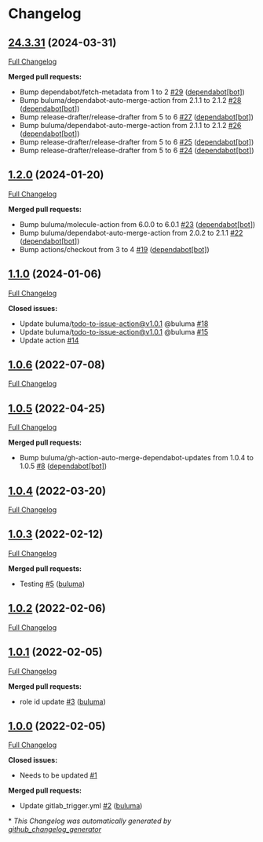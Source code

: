 # Changelog

## [24.3.31](https://github.com/buluma/ansible-role-users/tree/24.3.31) (2024-03-31)

[Full Changelog](https://github.com/buluma/ansible-role-users/compare/1.2.0...24.3.31)

**Merged pull requests:**

- Bump dependabot/fetch-metadata from 1 to 2 [\#29](https://github.com/buluma/ansible-role-users/pull/29) ([dependabot[bot]](https://github.com/apps/dependabot))
- Bump buluma/dependabot-auto-merge-action from 2.1.1 to 2.1.2 [\#28](https://github.com/buluma/ansible-role-users/pull/28) ([dependabot[bot]](https://github.com/apps/dependabot))
- Bump release-drafter/release-drafter from 5 to 6 [\#27](https://github.com/buluma/ansible-role-users/pull/27) ([dependabot[bot]](https://github.com/apps/dependabot))
- Bump buluma/dependabot-auto-merge-action from 2.1.1 to 2.1.2 [\#26](https://github.com/buluma/ansible-role-users/pull/26) ([dependabot[bot]](https://github.com/apps/dependabot))
- Bump release-drafter/release-drafter from 5 to 6 [\#25](https://github.com/buluma/ansible-role-users/pull/25) ([dependabot[bot]](https://github.com/apps/dependabot))
- Bump release-drafter/release-drafter from 5 to 6 [\#24](https://github.com/buluma/ansible-role-users/pull/24) ([dependabot[bot]](https://github.com/apps/dependabot))

## [1.2.0](https://github.com/buluma/ansible-role-users/tree/1.2.0) (2024-01-20)

[Full Changelog](https://github.com/buluma/ansible-role-users/compare/1.1.0...1.2.0)

**Merged pull requests:**

- Bump buluma/molecule-action from 6.0.0 to 6.0.1 [\#23](https://github.com/buluma/ansible-role-users/pull/23) ([dependabot[bot]](https://github.com/apps/dependabot))
- Bump buluma/dependabot-auto-merge-action from 2.0.2 to 2.1.1 [\#22](https://github.com/buluma/ansible-role-users/pull/22) ([dependabot[bot]](https://github.com/apps/dependabot))
- Bump actions/checkout from 3 to 4 [\#19](https://github.com/buluma/ansible-role-users/pull/19) ([dependabot[bot]](https://github.com/apps/dependabot))

## [1.1.0](https://github.com/buluma/ansible-role-users/tree/1.1.0) (2024-01-06)

[Full Changelog](https://github.com/buluma/ansible-role-users/compare/1.0.6...1.1.0)

**Closed issues:**

- Update buluma/todo-to-issue-action@v1.0.1 @buluma [\#18](https://github.com/buluma/ansible-role-users/issues/18)
- Update buluma/todo-to-issue-action@v1.0.1 @buluma [\#15](https://github.com/buluma/ansible-role-users/issues/15)
- Update action [\#14](https://github.com/buluma/ansible-role-users/issues/14)

## [1.0.6](https://github.com/buluma/ansible-role-users/tree/1.0.6) (2022-07-08)

[Full Changelog](https://github.com/buluma/ansible-role-users/compare/1.0.5...1.0.6)

## [1.0.5](https://github.com/buluma/ansible-role-users/tree/1.0.5) (2022-04-25)

[Full Changelog](https://github.com/buluma/ansible-role-users/compare/1.0.4...1.0.5)

**Merged pull requests:**

- Bump buluma/gh-action-auto-merge-dependabot-updates from 1.0.4 to 1.0.5 [\#8](https://github.com/buluma/ansible-role-users/pull/8) ([dependabot[bot]](https://github.com/apps/dependabot))

## [1.0.4](https://github.com/buluma/ansible-role-users/tree/1.0.4) (2022-03-20)

[Full Changelog](https://github.com/buluma/ansible-role-users/compare/1.0.3...1.0.4)

## [1.0.3](https://github.com/buluma/ansible-role-users/tree/1.0.3) (2022-02-12)

[Full Changelog](https://github.com/buluma/ansible-role-users/compare/1.0.2...1.0.3)

**Merged pull requests:**

- Testing [\#5](https://github.com/buluma/ansible-role-users/pull/5) ([buluma](https://github.com/buluma))

## [1.0.2](https://github.com/buluma/ansible-role-users/tree/1.0.2) (2022-02-06)

[Full Changelog](https://github.com/buluma/ansible-role-users/compare/1.0.1...1.0.2)

## [1.0.1](https://github.com/buluma/ansible-role-users/tree/1.0.1) (2022-02-05)

[Full Changelog](https://github.com/buluma/ansible-role-users/compare/1.0.0...1.0.1)

**Merged pull requests:**

- role id update [\#3](https://github.com/buluma/ansible-role-users/pull/3) ([buluma](https://github.com/buluma))

## [1.0.0](https://github.com/buluma/ansible-role-users/tree/1.0.0) (2022-02-05)

[Full Changelog](https://github.com/buluma/ansible-role-users/compare/3a2295dae1156ce0468df224610629a0f66b6289...1.0.0)

**Closed issues:**

- Needs to be updated [\#1](https://github.com/buluma/ansible-role-users/issues/1)

**Merged pull requests:**

- Update gitlab\_trigger.yml [\#2](https://github.com/buluma/ansible-role-users/pull/2) ([buluma](https://github.com/buluma))



\* *This Changelog was automatically generated by [github_changelog_generator](https://github.com/github-changelog-generator/github-changelog-generator)*
